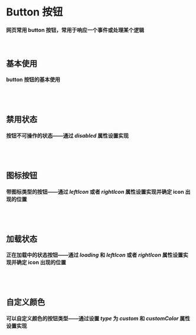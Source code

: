 <script setup>
    import demo1 from './demo1.vue'
    import demo2 from './demo2.vue'
    import demo3 from './demo3.vue'
    import demo4 from './demo4.vue'
    import demo5 from './demo5.vue'
    import componentsBox from '@/components/componentBox.vue'
</script>

# Button 按钮

#### 网页常用 button 按钮，常用于响应一个事件或处理某个逻辑

<br/>

## 基本使用

#### button 按钮的基本使用

<br/>
<componentsBox>
    <demo1/>
</componentsBox>
<br/>

## 禁用状态

#### 按钮不可操作的状态——通过 _disabled_ 属性设置实现

<br/>
<componentsBox>
    <demo2/>
</componentsBox>
<br/>

## 图标按钮

#### 带图标类型的按钮——通过 _leftIcon_ 或者 _rightIcon_ 属性设置实现并确定 icon 出现的位置

<br/>
<componentsBox>
    <demo4/>
</componentsBox>
<br/>

## 加载状态

#### 正在加载中的状态按钮——通过 _loading_ 和 _leftIcon_ 或者 _rightIcon_ 属性设置实现并确定 icon 出现的位置

<br/>
<componentsBox>
    <demo3/>
</componentsBox>
<br/>

## 自定义颜色

#### 可以自定义颜色的按钮类型——通过设置 _type_ 为 _custom_ 和 _customColor_ 属性设置实现

<br/>
<componentsBox>
    <demo5/>
</componentsBox>
<br/>
